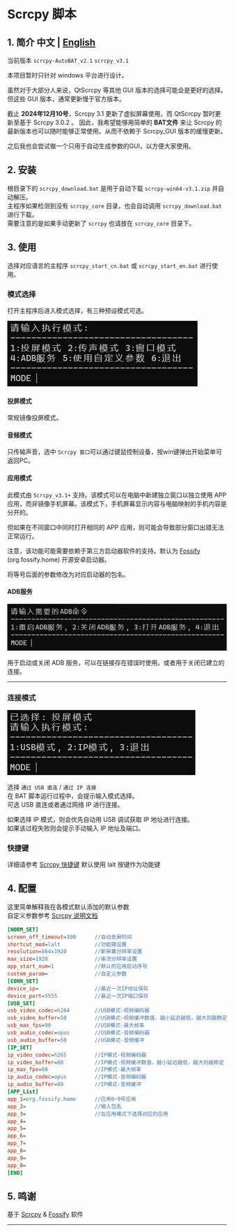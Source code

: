 # Scrcpy 脚本 
## 1. 简介 中文 | [English](README_EN.md)

当前版本 `scrcpy-AutoBAT_v2.1` `scrcpy_v3.1`

本项目暂时只针对 windows 平台进行设计。

虽然对于大部分人来说，QtScrcpy 等其他 GUI 版本的选择可能会是更好的选择。\
但这些 GUI 版本，通常更新慢于官方版本。

截止 **2024年12月10号**，Scrcpy 3.1 更新了虚拟屏幕使用，而 QtScrcpy 暂时更新至基于 Scrcpy 3.0.2 。
因此，我希望能够用简单的 **BAT文件** 来让 Scrcpy 的最新版本也可以随时能够正常使用。从而不依赖于 Scrcpy_GUI 版本的缓慢更新。

之后我也会尝试做一个只用于自动生成参数的GUI，以方便大家使用。



## 2. 安装

根目录下的 `scrcpy_download.bat` 是用于自动下载 `scrcpy-win64-v3.1.zip` 并自动解压。\
主程序如果检测到没有 `scrcpy_core` 目录，也会自动调用 `scrcpy_download.bat` 进行下载。\
需要注意的是如果手动更新了 `scrcpy` 也请放在 `scrcpy_core` 目录下。


## 3. 使用

选择对应语言的主程序 `scrcpy_start_cn.bat` 或 `scrcpy_start_en.bat` 进行使用。

### 模式选择

打开主程序后进入模式选择，有三种预设模式可选。

![screenshot](assets/cn_act_set.png)

#### 投屏模式

常规镜像投屏模式。

#### 音频模式

只传输声音，选中 `Scrcpy 窗口`可以通过键鼠控制设备，按win键弹出开始菜单可返回PC。

#### 应用模式

此模式由 `Scrcpy_v3.1+` 支持。该模式可以在电脑中新建独立窗口以独立使用 APP 应用，而非镜像手机屏幕。该模式下，手机屏幕显示内容与电脑映射的手机内容是分开的。

但如果在不同窗口中同时打开相同的 APP 应用，则可能会导致部分窗口出错无法正常运行。

注意，该功能可能需要依赖于第三方启动器软件的支持。默认为 [Fossify](https://github.com/FossifyOrg/Launcher) (org.fossify.home) 开源安卓启动器。

将等号后面的参数修改为对应启动器的包名。

#### ADB服务

![alt text](assets/cn_adb_set.png)

用于启动或关闭 ADB 服务，可以在链接存在错误时使用。或者用于关闭已建立的连接。

---

### 连接模式

![alt text](assets/cn_con_set.png)

选择 `通过 USB 直连` / `通过 IP 连接` \
在 BAT 脚本运行过程中，会提示输入模式选择。 \
可选 USB 直连或者通过网络 IP 进行连接。

如果选择 IP 模式，则会优先自动用 USB 调试获取 IP 地址进行连接。\
如果该过程失败则会提示手动输入 IP 地址及端口。



### 快捷键

详细请参考 [Scrcpy 快捷键](https://github.com/Genymobile/scrcpy/blob/master/doc/shortcuts.md)
默认使用 lalt 按键作为功能键



## 4. 配置

这里简单解释我在各模式默认添加的默认参数 \
自定义参数参考 [Scrcpy 说明文档](https://github.com/Genymobile/scrcpy/tree/master/doc)

```ini
[NORM_SET]
screen_off_timeout=300      //自动息屏时间
shortcut_mod=lalt           //功能键设置
resolution=864x1920         //新屏幕分辨率设置
max_size=1920               //串流分辨率设置
app_start_num=1             //默认的应用启动序号
custom_param=               //自定义参数
[CONN_SET]
device_ip=                  //最近一次IP地址保存
device_port=5555            //最近一次IP端口保存
[USB_SET]
usb_video_codec=h264        //USB模式-视频编码器
usb_video_buffer=50         //USB模式-视频缓冲数值，越小延迟越低，越大则越稳定
usb_max_fps=90              //USB模式-最大帧率
usb_audio_codec=opus        //USB模式-音频编码器
usb_audio_buffer=50         //USB模式-音频缓冲
[IP_SET]
ip_video_codec=h265         //IP模式-视频编码器
ip_video_buffer=80          //IP模式-视频缓冲数值，越小延迟越低，越大则越稳定
ip_max_fps=60               //IP模式-最大帧率
ip_audio_codec=opus         //IP模式-音频编码器
ip_audio_buffer=80          //IP模式-音频缓冲
[APP_List]
app_1=org.fossify.home      //应用0~9号应用
app_2=                      //输入包名
app_3=                      //在应用模式下选择对应的应用
app_4=
app_5=
app_6=
app_7=
app_8=
app_9=
app_0=
[END]
```



## 5. 鸣谢

基于 [Scrcpy](https://github.com/Genymobile/scrcpy) & [Fossify](https://github.com/FossifyOrg/Launcher) 软件

---
